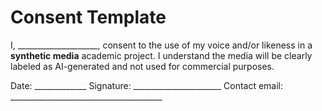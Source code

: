 # Consent Template

I, ____________________, consent to the use of my voice and/or likeness in a **synthetic media** academic project.
I understand the media will be clearly labeled as AI-generated and not used for commercial purposes.

Date: _____________   Signature: ______________________
Contact email: ______________________________________
